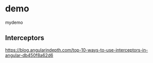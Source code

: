 # demo
mydemo

## Interceptors
https://blog.angularindepth.com/top-10-ways-to-use-interceptors-in-angular-db450f8a62d6

  
